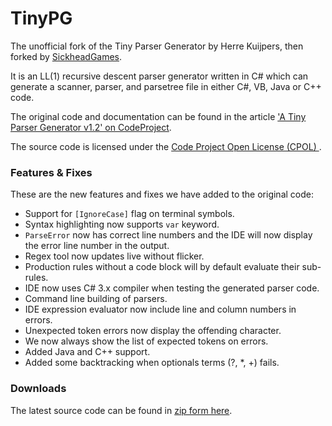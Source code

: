 TinyPG
======

The unofficial fork of the Tiny Parser Generator by Herre Kuijpers, then forked by [SickheadGames](https://github.com/SickheadGames/TinyPG).

It is an LL(1) recursive descent parser generator written in C# which can generate a scanner, parser, and parsetree file in either C#, VB, Java or C++ code.

The original code and documentation can be found in the article ['A Tiny Parser Generator v1.2' on CodeProject](http://www.codeproject.com/Articles/28294/a-Tiny-Parser-Generator-v1-2
).
  
The source code is licensed under the [Code Project Open License (CPOL)
](http://www.codeproject.com/info/cpol10.aspx).


### Features & Fixes

These are the new features and fixes we have added to the original code:

 - Support for `[IgnoreCase]` flag on terminal symbols.
 - Syntax highlighting now supports `var` keyword.
 - `ParseError` now has correct line numbers and the IDE will now display the error line number in the output.
 - Regex tool now updates live without flicker.
 - Production rules without a code block will by default evaluate their sub-rules.
 - IDE now uses C# 3.x compiler when testing the generated parser code.
 - Command line building of parsers.
 - IDE expression evaluator now include line and column numbers in errors.
 - Unexpected token errors now display the offending character.
 - We now always show the list of expected tokens on errors.
 - Added Java and C++ support.
 - Added some backtracking when optionals terms (?, *, +) fails.

### Downloads

The latest source code can be found in [zip form here](https://github.com/ultrasuperpingu/TinyPG/archive/master.zip).


